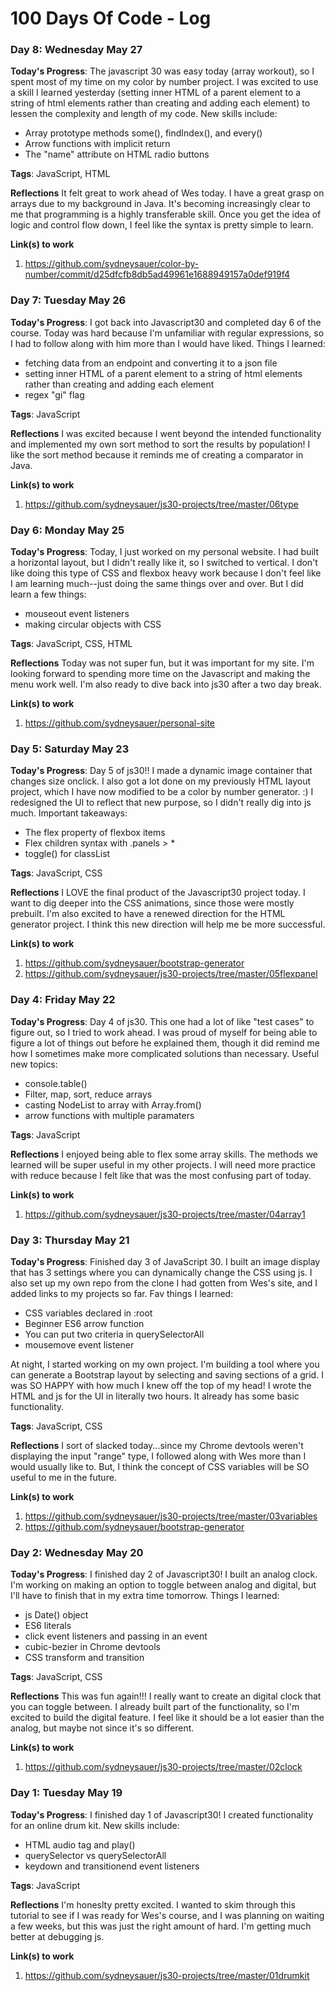 # 100 Days Of Code - Log

### Day 8: Wednesday May 27

**Today's Progress**:
The javascript 30 was easy today (array workout), so I spent most of my time on my color by number project. I was excited to use a skill I learned yesterday (setting inner HTML of a parent element to a string of html elements rather than creating and adding each element) to lessen the complexity and length of my code. New skills include:
* Array prototype methods some(), findIndex(), and every()
* Arrow functions with implicit return
* The "name" attribute on HTML radio buttons


**Tags**:
JavaScript, HTML

**Reflections** 
It felt great to work ahead of Wes today. I have a great grasp on arrays due to my background in Java. It's becoming increasingly clear to me that programming is a highly transferable skill. Once you get the idea of logic and control flow down, I feel like the syntax is pretty simple to learn. 

**Link(s) to work**
1. https://github.com/sydneysauer/color-by-number/commit/d25dfcfb8db5ad49961e1688949157a0def919f4

### Day 7: Tuesday May 26

**Today's Progress**:
I got back into Javascript30 and completed day 6 of the course. Today was hard because I'm unfamiliar with regular expressions, so I had to follow along with him more than I would have liked. Things I learned:
* fetching data from an endpoint and converting it to a json file
* setting inner HTML of a parent element to a string of html elements rather than creating and adding each element
* regex "gi" flag

**Tags**:
JavaScript

**Reflections** 
I was excited because I went beyond the intended functionality and implemented my own sort method to sort the results by population! I like the sort method because it reminds me of creating a comparator in Java. 

**Link(s) to work**
1. https://github.com/sydneysauer/js30-projects/tree/master/06type

### Day 6: Monday May 25

**Today's Progress**:
Today, I just worked on my personal website. I had built a horizontal layout, but I didn't really like it, so I switched to vertical. I don't like doing this type of CSS and flexbox heavy work because I don't feel like I am learning much--just doing the same things over and over. But I did learn a few things:
* mouseout event listeners
* making circular objects with CSS

**Tags**:
JavaScript, CSS, HTML

**Reflections** 
Today was not super fun, but it was important for my site. I'm looking forward to spending more time on the Javascript and making the menu work well. I'm also ready to dive back into js30 after a two day break.

**Link(s) to work**
1. https://github.com/sydneysauer/personal-site

### Day 5: Saturday May 23

**Today's Progress**:
Day 5 of js30!! I made a dynamic image container that changes size onclick. I also got a lot done on my previously HTML layout project, which I have now modified to be a color by number generator. :) I redesigned the UI to reflect that new purpose, so I didn't really dig into js much. Important takeaways: 
* The flex property of flexbox items
* Flex children syntax with .panels > *
* toggle() for classList

**Tags**:
JavaScript, CSS

**Reflections** 
I LOVE the final product of the Javascript30 project today. I want to dig deeper into the CSS animations, since those were mostly prebuilt. I'm also excited to have a renewed direction for the HTML generator project. I think this new direction will help me be more successful. 

**Link(s) to work**
1. https://github.com/sydneysauer/bootstrap-generator
2. https://github.com/sydneysauer/js30-projects/tree/master/05flexpanel

### Day 4: Friday May 22

**Today's Progress**:
Day 4 of js30. This one had a lot of like "test cases" to figure out, so I tried to work ahead. I was proud of myself for being able to figure a lot of things out before he explained them, though it did remind me how I sometimes make more complicated solutions than necessary. Useful new topics:
* console.table()
* Filter, map, sort, reduce arrays
* casting NodeList to array with Array.from()
* arrow functions with multiple paramaters

**Tags**:
JavaScript

**Reflections** 
I enjoyed being able to flex some array skills. The methods we learned will be super useful in my other projects. I will need more practice with reduce because I felt like that was the most confusing part of today. 

**Link(s) to work**
1. https://github.com/sydneysauer/js30-projects/tree/master/04array1

### Day 3: Thursday May 21

**Today's Progress**:
Finished day 3 of JavaScript 30. I built an image display that has 3 settings where you can dynamically change the CSS using js. I also set up my own repo from the clone I had gotten from Wes's site, and I added links to my projects so far. Fav things I learned: 
* CSS variables declared in :root
* Beginner ES6 arrow function 
* You can put two criteria in querySelectorAll
* mousemove event listener

At night, I started working on my own project. I'm building a tool where you can generate a Bootstrap layout by selecting and saving sections of a grid. I was SO HAPPY with how much I knew off the top of my head! I wrote the HTML and js for the UI in literally two hours. It already has some basic functionality. 

**Tags**:
JavaScript, CSS

**Reflections** 
I sort of slacked today...since my Chrome devtools weren't displaying the input "range" type, I followed along with Wes more than I would usually like to. But, I think the concept of CSS variables will be SO useful to me in the future.

**Link(s) to work**
1. https://github.com/sydneysauer/js30-projects/tree/master/03variables
2. https://github.com/sydneysauer/bootstrap-generator

### Day 2: Wednesday May 20

**Today's Progress**:
I finished day 2 of Javascript30! I built an analog clock. I'm working on making an option to toggle between analog and digital, but I'll have to finish that in my extra time tomorrow. Things I learned:
* js Date() object
* ES6 literals
* click event listeners and passing in an event
* cubic-bezier in Chrome devtools
* CSS transform and transition


**Tags**:
JavaScript, CSS

**Reflections** 
This was fun again!!! I really want to create an digital clock that you can toggle between. I already built part of the functionality, so I'm excited to build the digital feature. I feel like it should be a lot easier than the analog, but maybe not since it's so different.

**Link(s) to work**
1. https://github.com/sydneysauer/js30-projects/tree/master/02clock

### Day 1: Tuesday May 19

**Today's Progress**:
I finished day 1 of Javascript30! I created functionality for an online drum kit. New skills include:
* HTML audio tag and play()
* querySelector vs querySelectorAll
* keydown and transitionend event listeners


**Tags**:
JavaScript

**Reflections** 
I'm honeslty pretty excited. I wanted to skim through this tutorial to see if I was ready for Wes's course, and I was planning on waiting a few weeks, but this was just the right amount of hard. I'm getting much better at debugging js. 

**Link(s) to work**
1. https://github.com/sydneysauer/js30-projects/tree/master/01drumkit
